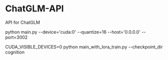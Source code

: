 # ChatGLM-API
API for ChatGLM

python main.py --device='cuda:0' --quantize=16 --host='0.0.0.0' --port=3002

CUDA_VISIBLE_DEVICES=0 python main_with_lora_train.py --checkpoint_dir cognition